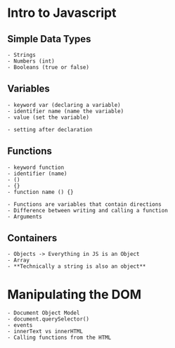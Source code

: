 # Intro to Javascript

## Simple Data Types
    - Strings
    - Numbers (int)
    - Booleans (true or false)

## Variables 
    - keyword var (declaring a variable) 
    - identifier name (name the variable)
    - value (set the variable)

    - setting after declaration

## Functions
    - keyword function
    - identifier (name)
    - ()
    - {}
    - function name () {}

    - Functions are variables that contain directions
    - Difference between writing and calling a function
    - Arguments



## Containers
    - Objects -> Everything in JS is an Object
    - Array
    - **Technically a string is also an object**

# Manipulating the DOM
    - Document Object Model
    - document.querySelector()
    - events
    - innerText vs innerHTML
    - Calling functions from the HTML


